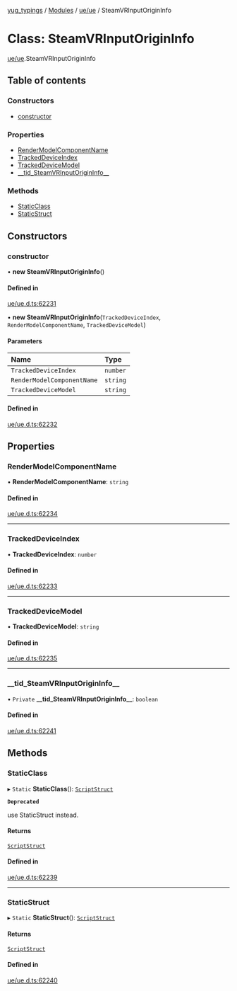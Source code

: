 [yug_typings](../README.md) / [Modules](../modules.md) / [ue/ue](../modules/ue_ue.md) / SteamVRInputOriginInfo

# Class: SteamVRInputOriginInfo

[ue/ue](../modules/ue_ue.md).SteamVRInputOriginInfo

## Table of contents

### Constructors

- [constructor](ue_ue.SteamVRInputOriginInfo.md#constructor)

### Properties

- [RenderModelComponentName](ue_ue.SteamVRInputOriginInfo.md#rendermodelcomponentname)
- [TrackedDeviceIndex](ue_ue.SteamVRInputOriginInfo.md#trackeddeviceindex)
- [TrackedDeviceModel](ue_ue.SteamVRInputOriginInfo.md#trackeddevicemodel)
- [\_\_tid\_SteamVRInputOriginInfo\_\_](ue_ue.SteamVRInputOriginInfo.md#__tid_steamvrinputorigininfo__)

### Methods

- [StaticClass](ue_ue.SteamVRInputOriginInfo.md#staticclass)
- [StaticStruct](ue_ue.SteamVRInputOriginInfo.md#staticstruct)

## Constructors

### constructor

• **new SteamVRInputOriginInfo**()

#### Defined in

[ue/ue.d.ts:62231](https://github.com/YugMetaverse/yug_typings/blob/25cad34/ue/ue.d.ts#L62231)

• **new SteamVRInputOriginInfo**(`TrackedDeviceIndex`, `RenderModelComponentName`, `TrackedDeviceModel`)

#### Parameters

| Name | Type |
| :------ | :------ |
| `TrackedDeviceIndex` | `number` |
| `RenderModelComponentName` | `string` |
| `TrackedDeviceModel` | `string` |

#### Defined in

[ue/ue.d.ts:62232](https://github.com/YugMetaverse/yug_typings/blob/25cad34/ue/ue.d.ts#L62232)

## Properties

### RenderModelComponentName

• **RenderModelComponentName**: `string`

#### Defined in

[ue/ue.d.ts:62234](https://github.com/YugMetaverse/yug_typings/blob/25cad34/ue/ue.d.ts#L62234)

___

### TrackedDeviceIndex

• **TrackedDeviceIndex**: `number`

#### Defined in

[ue/ue.d.ts:62233](https://github.com/YugMetaverse/yug_typings/blob/25cad34/ue/ue.d.ts#L62233)

___

### TrackedDeviceModel

• **TrackedDeviceModel**: `string`

#### Defined in

[ue/ue.d.ts:62235](https://github.com/YugMetaverse/yug_typings/blob/25cad34/ue/ue.d.ts#L62235)

___

### \_\_tid\_SteamVRInputOriginInfo\_\_

• `Private` **\_\_tid\_SteamVRInputOriginInfo\_\_**: `boolean`

#### Defined in

[ue/ue.d.ts:62241](https://github.com/YugMetaverse/yug_typings/blob/25cad34/ue/ue.d.ts#L62241)

## Methods

### StaticClass

▸ `Static` **StaticClass**(): [`ScriptStruct`](ue_ue.ScriptStruct.md)

**`Deprecated`**

use StaticStruct instead.

#### Returns

[`ScriptStruct`](ue_ue.ScriptStruct.md)

#### Defined in

[ue/ue.d.ts:62239](https://github.com/YugMetaverse/yug_typings/blob/25cad34/ue/ue.d.ts#L62239)

___

### StaticStruct

▸ `Static` **StaticStruct**(): [`ScriptStruct`](ue_ue.ScriptStruct.md)

#### Returns

[`ScriptStruct`](ue_ue.ScriptStruct.md)

#### Defined in

[ue/ue.d.ts:62240](https://github.com/YugMetaverse/yug_typings/blob/25cad34/ue/ue.d.ts#L62240)
